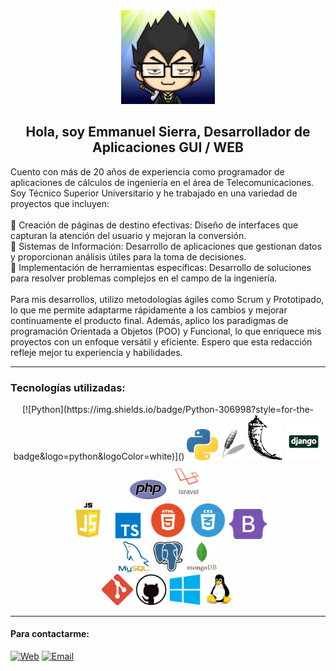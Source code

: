 <div align="center">
  <img src="./img/Logo.jpg" width="150">
  <h2>Hola, soy Emmanuel Sierra, Desarrollador de Aplicaciones GUI / WEB</h2>
</div>

<p align="left">
Cuento con más de 20 años de experiencia como programador de aplicaciones de cálculos de ingeniería en el área de Telecomunicaciones. Soy Técnico Superior Universitario y he trabajado en una variedad de proyectos que incluyen:<br><br>
🚀 Creación de páginas de destino efectivas: Diseño de interfaces que capturan la atención del usuario y mejoran la conversión.<br>
🚀 Sistemas de Información: Desarrollo de aplicaciones que gestionan datos y proporcionan análisis útiles para la toma de decisiones.<br>
🚀 Implementación de herramientas específicas: Desarrollo de soluciones para resolver problemas complejos en el campo de la ingeniería.<br><br>
Para mis desarrollos, utilizo metodologías ágiles como Scrum y Prototipado, lo que me permite adaptarme rápidamente a los cambios y mejorar continuamente el producto final. Además, aplico los paradigmas de programación Orientada a Objetos (POO) y Funcional, lo que enriquece mis proyectos con un enfoque versátil y eficiente. Espero que esta redacción refleje mejor tu experiencia y habilidades.
</p>

<hr>

<h3>Tecnologías utilizadas:</h3>

<div align="center">
  [![Python](https://img.shields.io/badge/Python-306998?style=for-the-badge&logo=python&logoColor=white)]()
  
  <img src="./img/logo python.png" width="50">
  <img src="./img/tkinter.png" width="40">
  <img src="./img/Flask.png" width="55">
  <img src="./img/logo django.png" width="60">  
</div>
<div align="center">
  <img src="./img/logo php.png" width="60">
  <img src="./img/laravel.png" width="60">
</div>
<div align="center">
  <img src="./img/js.png" width="60">
  <img src="./img/typescript.png" width="60">
  <img src="./img/logo html.png" width="60">
  <img src="./img/logo css.png" width="60">
  <img src="./img/Logo Bootstrap.png" width="60">  
</div>

<div align="center">
  <img src="./img/mysql.png" width="50">
  <img src="./img/PostgresSQL.png" width="50">
  <img src="./img/logo mongodb.png" width="50">  
</div>
<div align="center">
  <img src="./img/git.png" width="50">
  <img src="./img/github.png" width="50">
  <img src="./img/Windows 10.png" width="50">
  <img src="./img/Linux.png" width="50">
</div>

<hr>

<h4>Para contactarme: </h4> 

[![Web](https://img.shields.io/badge/My_Website-esierr01.github.io-14a1f0?style=for-the-badge&logo=dev.to&logoColor=white&labelColor=101010)](https://esierr01.github.io/)
[![Email](https://img.shields.io/badge/emmanuel.sierra@gmail.com-mi_email_personal-D14836?style=for-the-badge&logo=gmail&logoColor=white&labelColor=101010)](mailto:emmanuel.sierra@gmail.com)
